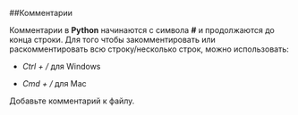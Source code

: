 ##Комментарии

Комментарии в **Python** начинаются с символа **#** и продолжаются до конца
строки.
Для того чтобы закомментировать или раскомментировать всю строку/несколько строк,
можно использовать:

- *Ctrl + /*    для Windows

- *Cmd + /*     для Mac

Добавьте комментарий к файлу.